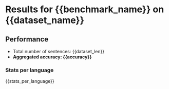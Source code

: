 # Results for {{benchmark_name}} on {{dataset_name}}

## Performance

- Total number of sentences: {{dataset_len}}
- **Aggregated accuracy: {{accuracy}}**

### Stats per language
{{stats_per_language}}
